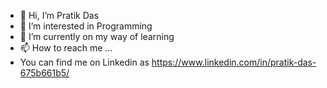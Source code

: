 - 👋 Hi, I’m Pratik Das
- 👀 I’m interested in Programming
- 🌱 I’m currently on my way of learning
- 📫 How to reach me ...
- You can find me on Linkedin as https://www.linkedin.com/in/pratik-das-675b661b5/

<!---
pratik2050/pratik2050 is a ✨ special ✨ repository because its `README.md` (this file) appears on your GitHub profile.
You can click the Preview link to take a look at your changes.
--->
